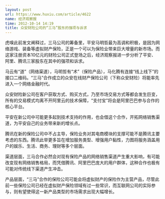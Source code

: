 ```yaml
---
layout: post
url: https://www.huxiu.com/article/4622
name: 经济观察报
time: 2012-10-14 14:19
title: 众安财险公司的“三马”股东的强项与诉求
---
```

虎嗅此前发文阐释过，三马公司的筹备里，平安马明哲最为高调和积极，是因为网络游戏、装备等虚拟财产保险，正是一个可以为保险业带来巨大增量的新市场。而这家注册资本10亿元的财险公司正式登场之后，经济观察报进一步分析了平安、阿里、腾讯三家股东在其中的强项和诉求。

马云有“道”（网络渠道），马明哲有“术”（保险产品），马化腾有连接“线上线下”的接口二维码。“三马”合作成立的众安在线财产保险公司（下称众安财险）将能率先进入一个网络金融时代。

众安财险新公司在客户获取方式、购买方式，乃至市场交易方式等都会发生巨变，所有的交易模式均离不开阿里云的技术保障，“支付宝”将会是阿里巴巴参与合作的核心平台。

平安在新公司中可能更多起到技术支持的作用，也会借这个合作，开拓网络销售渠道，为平安自己的业务带来新的增长点。

腾讯在新的保险公司中不占主导，保险业务对其电商模块的支撑可能不是腾讯主要考虑的东西。腾讯此举更多旨在增加服务类型、增强用户黏性，力图将服务涵盖用户的娱乐、生活、商务、理财等多个层面。

渠道层面，三马合作必然会对现有保险产品的网络销售渠道产生重大影响，有可能改变现有网络销售格局，而凭借腾讯、阿里巴巴庞大的用户群体，这种合作也极有可能对传统线下渠道产生冲击。

产品层面，“三马”合作的保险公司可能会将虚拟财产的保险作为主营产品，尽管此前一些保险公司已经在虚拟财产保险领域有过一些常识，而互联网公司的实际参与，则有望使得这一新产品类型的市场需求出现大幅增长。

